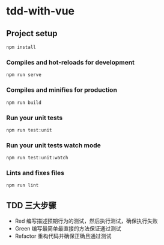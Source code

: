 # tdd-with-vue

## Project setup
```
npm install
```

### Compiles and hot-reloads for development
```
npm run serve
```

### Compiles and minifies for production
```
npm run build
```

### Run your unit tests
```
npm run test:unit
```

### Run your unit tests watch mode
```
npm run test:unit:watch
```

### Lints and fixes files
```
npm run lint
```

## TDD 三大步骤

- Red 编写描述预期行为的测试，然后执行测试，确保执行失败
- Green 编写最简单最直接的方法保证通过测试
- Refactor 重构代码并确保正确且通过测试